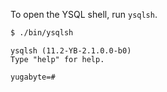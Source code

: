 To open the YSQL shell, run `ysqlsh`.

```sh
$ ./bin/ysqlsh
```
```
ysqlsh (11.2-YB-2.1.0.0-b0)
Type "help" for help.

yugabyte=#
```
